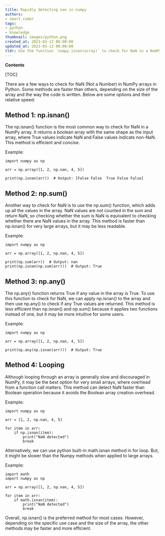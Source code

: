```yaml
---
title: Rapidly detecting nan in numpy
authors:
- smart_coder
tags:
- python
- knowledge
thumbnail: images/python.png
created_at: 2023-03-13 00:00:00
updated_at: 2023-03-13 00:00:00
tldr: Use the function `numpy.isnan(array)` to check for NaN in a NumPy array.
---
```


**Contents**

[TOC]

There are a few ways to check for NaN (Not a Number) in NumPy arrays in Python. Some methods are faster than others, depending on the size of the array and the way the code is written. Below are some options and their relative speed:

## Method 1: np.isnan()

The np.isnan() function is the most common way to check for NaN in a NumPy array. It returns a boolean array with the same shape as the input array, where True values indicate NaN and False values indicate non-NaN. This method is efficient and concise. 

Example:

```
import numpy as np

arr = np.array([1, 2, np.nan, 4, 5])

print(np.isnan(arr))  # Output: [False False  True False False]
```

## Method 2: np.sum()

Another way to check for NaN is to use the np.sum() function, which adds up all the values in the array. NaN values are not counted in the sum and return NaN, so checking whether the sum is NaN is equivalent to checking whether there are NaN values in the array. This method is faster than np.isnan() for very large arrays, but it may be less readable. 

Example:

```
import numpy as np

arr = np.array([1, 2, np.nan, 4, 5])

print(np.sum(arr))  # Output: nan
print(np.isnan(np.sum(arr)))  # Output: True
```

## Method 3: np.any()

The np.any() function returns True if any value in the array is True. To use this function to check for NaN, we can apply np.isnan() to the array and then use np.any() to check if any True values are returned. This method is less efficient than np.isnan() and np.sum() because it applies two functions instead of one, but it may be more intuitive for some users. 

Example:

```
import numpy as np

arr = np.array([1, 2, np.nan, 4, 5])

print(np.any(np.isnan(arr)))  # Output: True
```

## Method 4: Looping

Although looping through an array is generally slow and discouraged in NumPy, it may be the best option for very small arrays, where overhead from a function call matters. This method can detect NaN faster than Boolean operation because it avoids the Boolean array creation overhead.

Example:

```
import numpy as np

arr = [1, 2, np.nan, 4, 5]

for item in arr:
    if np.isnan(item):
        print("NaN detected")
        break 
```

Alternatively, we can use python built-in math.isnan method in for loop. But, it might be slower than the Numpy methods when applied to large arrays.

Example:

```
import math
import numpy as np

arr = np.array([1, 2, np.nan, 4, 5])

for item in arr:
    if math.isnan(item):
        print("NaN detected")
        break 
```

Overall, np.isnan() is the preferred method for most cases. However, depending on the specific use case and the size of the array, the other methods may be faster and more efficient.
